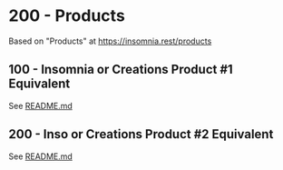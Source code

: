 # 200 - Products

Based on "Products" at https://insomnia.rest/products

## 100 - Insomnia or Creations Product #1 Equivalent

See [README.md](./100/README.md)

## 200 - Inso or Creations Product #2 Equivalent

See [README.md](./200/README.md)
